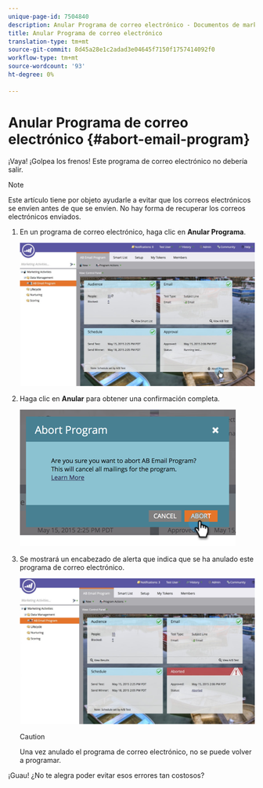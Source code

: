 ```yaml
---
unique-page-id: 7504840
description: Anular Programa de correo electrónico - Documentos de marketing - Documentación del producto
title: Anular Programa de correo electrónico
translation-type: tm+mt
source-git-commit: 8d45a28e1c2adad3e04645f7150f1757414092f0
workflow-type: tm+mt
source-wordcount: '93'
ht-degree: 0%

---
```



# Anular Programa de correo electrónico {#abort-email-program}

¡Vaya! ¡Golpea los frenos! Este programa de correo electrónico no debería salir.

>[!NOTE]
>
>Este artículo tiene por objeto ayudarle a evitar que los correos electrónicos se envíen antes de que se envíen. No hay forma de recuperar los correos electrónicos enviados.

1. En un programa de correo electrónico, haga clic en **Anular Programa**.

   ![](assets/dashboardleads.jpg)

1. Haga clic en **Anular** para obtener una confirmación completa.

   ![](assets/image2015-5-20-15-3a24-3a35.png)

1. Se mostrará un encabezado de alerta que indica que se ha anulado este programa de correo electrónico.

   ![](assets/dashboardleadchange2.jpg)

   >[!CAUTION]
   >
   >Una vez anulado el programa de correo electrónico, no se puede volver a programar.

¡Guau! ¿No te alegra poder evitar esos errores tan costosos?
